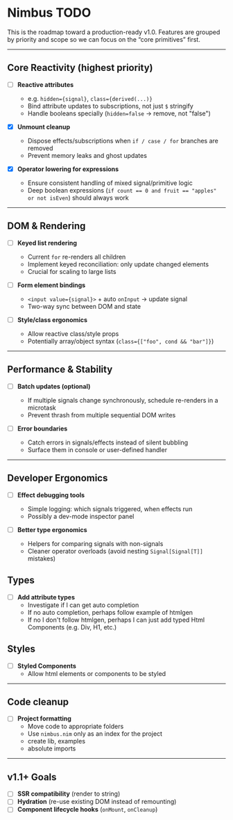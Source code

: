 # Nimbus TODO

This is the roadmap toward a production-ready v1.0.
Features are grouped by priority and scope so we can focus on the “core primitives” first.

---

## Core Reactivity (highest priority)

- [ ] **Reactive attributes**

  - e.g. `hidden={signal}`, `class={derived(...)}`
  - Bind attribute updates to subscriptions, not just `$` stringify
  - Handle booleans specially (`hidden=false` → remove, not "false")

- [x] **Unmount cleanup**

  - Dispose effects/subscriptions when `if / case / for` branches are removed
  - Prevent memory leaks and ghost updates

- [x] **Operator lowering for expressions**
  - Ensure consistent handling of mixed signal/primitive logic
  - Deep boolean expressions (`if count == 0 and fruit == "apples" or not isEven`) should always work

---

## DOM & Rendering

- [ ] **Keyed list rendering**

  - Current `for` re-renders all children
  - Implement keyed reconciliation: only update changed elements
  - Crucial for scaling to large lists

- [ ] **Form element bindings**

  - `<input value={signal}>` + auto `onInput` → update signal
  - Two-way sync between DOM and state

- [ ] **Style/class ergonomics**
  - Allow reactive class/style props
  - Potentially array/object syntax (`class={["foo", cond && "bar"]}`)

---

## Performance & Stability

- [ ] **Batch updates (optional)**

  - If multiple signals change synchronously, schedule re-renders in a microtask
  - Prevent thrash from multiple sequential DOM writes

- [ ] **Error boundaries**
  - Catch errors in signals/effects instead of silent bubbling
  - Surface them in console or user-defined handler

---

## Developer Ergonomics

- [ ] **Effect debugging tools**

  - Simple logging: which signals triggered, when effects run
  - Possibly a dev-mode inspector panel

- [ ] **Better type ergonomics**
  - Helpers for comparing signals with non-signals
  - Cleaner operator overloads (avoid nesting `Signal[Signal[T]]` mistakes)

## Types

- [ ] **Add attribute types**
  - Investigate if I can get auto completion
  - If no auto completion, perhaps follow example of htmlgen
  - If no I don't follow htmlgen, perhaps I can just add typed Html Components (e.g. Div, H1, etc.)

## Styles

- [ ] **Styled Components**
  - Allow html elements or components to be styled

---

## Code cleanup

- [ ] **Project formatting**
  - Move code to appropriate folders
  - Use `nimbus.nim` only as an index for the project
  - create lib, examples
  - absolute imports

---

## v1.1+ Goals

- [ ] **SSR compatibility** (render to string)
- [ ] **Hydration** (re-use existing DOM instead of remounting)
- [ ] **Component lifecycle hooks** (`onMount`, `onCleanup`)

